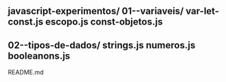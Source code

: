 javascript-experimentos/
01--variaveis/
var-let-const.js
escopo.js
const-objetos.js
------------------
02--tipos-de-dados/
strings.js
numeros.js
booleanons.js
-----------------
README.md
